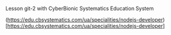 Lesson git-2 with CyberBionic Systematics Education System

(https://edu.cbsystematics.com/ua/specialities/nodejs-developer)[https://edu.cbsystematics.com/ua/specialities/nodejs-developer]

